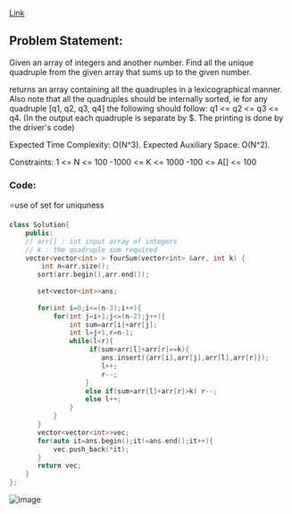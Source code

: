 [Link](https://practice.geeksforgeeks.org/problems/find-all-four-sum-numbers1732/1#)
## Problem Statement:
Given an array of integers and another number. Find all the unique quadruple from the given array that sums up to the given number.

returns an array containing all the quadruples in a lexicographical manner. Also note that all the quadruples should be internally sorted, ie for any quadruple [q1, q2, q3, q4] the following should follow: q1 <= q2 <= q3 <= q4.  (In the output each quadruple is separate by $. The printing is done by the driver's code)

Expected Time Complexity: O(N^3).
Expected Auxiliary Space: O(N^2).

Constraints:
1 <= N <= 100
-1000 <= K <= 1000
-100 <= A[] <= 100


### Code:

⭐use of set for uniquness

```cpp
class Solution{
    public:
    // arr[] : int input array of integers
    // k : the quadruple sum required
    vector<vector<int> > fourSum(vector<int> &arr, int k) {
        int n=arr.size();
       sort(arr.begin(),arr.end());
      
       set<vector<int>>ans;
       
       for(int i=0;i<=(n-3);i++){
           for(int j=i+1;j<=(n-2);j++){
               int sum=arr[i]+arr[j];
               int l=j+1,r=n-1;
               while(l<r){
                    if(sum+arr[l]+arr[r]==k){
                       ans.insert({arr[i],arr[j],arr[l],arr[r]});
                       l++;
                       r--;
                   }
                   else if(sum+arr[l]+arr[r]>k) r--;
                   else l++;
               }
           }
       }
       vector<vector<int>>vec;
       for(auto it=ans.begin();it!=ans.end();it++){
           vec.push_back(*it);
       }
       return vec;
    }
};
```
![image](https://user-images.githubusercontent.com/64036955/170682826-e3578ceb-defb-401c-b59b-c53363559578.png)
